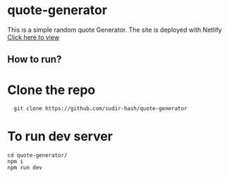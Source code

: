 # quote-generator

This is a simple random quote Generator.
The site is deployed with Netlify 
[Click here to view](https://gilded-starburst-f5f80a.netlify.app/)

## How to run?

# Clone the repo
```
  git clone https://github.com/sudir-hash/quote-generator
```
# To run dev server
```
cd quote-generator/
npm i
npm run dev
```
